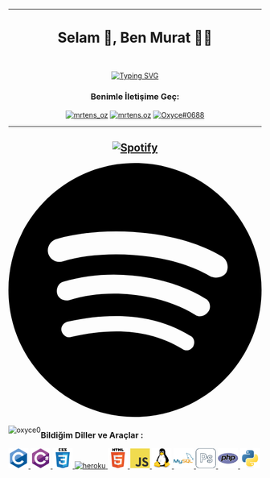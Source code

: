 
---
<h1 align="center">Selam 👋, Ben Murat 👨‍💻</h1>


&nbsp;<div align="center">
<a href="https://www.instagram.com/mrtens.oz"><img src="https://readme-typing-svg.demolab.com?font=Fira+Code&pause=1000&color=1F9A1A&center=true&vCenter=true&width=435&lines=Birlikte+bir+%C5%9Feyler+mi+yazsak+%3F;Geli%C5%9Ftirmemiz+gereken+%C5%9Feyler+var.;Beraber+ba%C5%9Farabiliriz..." alt="Typing SVG" /></a>

 
<h3 align="center">Benimle İletişime Geç:</h3>
<a href="https://twitter.com/mrtens_oz" target="blank"><img align="center" src="https://raw.githubusercontent.com/rahuldkjain/github-profile-readme-generator/master/src/images/icons/Social/twitter.svg" alt="mrtens_oz" height="30" width="40" /></a>
<a href="https://www.instagram.com/mrtens.oz/" target="blank"><img align="center" src="https://raw.githubusercontent.com/rahuldkjain/github-profile-readme-generator/master/src/images/icons/Social/instagram.svg" alt="mrtens.oz" height="30" width="40" /></a>
<a href="https://discordapp.com/users/584675230077681685" target="blank"><img align="center" src="https://raw.githubusercontent.com/rahuldkjain/github-profile-readme-generator/master/src/images/icons/Social/discord.svg" alt="Oxyce#0688" height="30" width="40" /></a>

---

[![Spotify](https://oxyce.vercel.app/api/spotify?background_color=0d1117&border_color=ffffff)](https://open.spotify.com/user/mi59wrppwmjtdaor3z2caekoc)
---
</div>
<a href="{{https://open.spotify.com/intl-tr/track/26riHKHPJxAkZPIhysiNnd?si=89ecb86087d94722}}" class="spotify-logo">
    <svg role="img" viewBox="0 0 24 24" xmlns="http://www.w3.org/2000/svg"><title>Spotify</title><path d="M12 0C5.4 0 0 5.4 0 12s5.4 12 12 12 12-5.4 12-12S18.66 0 12 0zm5.521 17.34c-.24.359-.66.48-1.021.24-2.82-1.74-6.36-2.101-10.561-1.141-.418.122-.779-.179-.899-.539-.12-.421.18-.78.54-.9 4.56-1.021 8.52-.6 11.64 1.32.42.18.479.659.301 1.02zm1.44-3.3c-.301.42-.841.6-1.262.3-3.239-1.98-8.159-2.58-11.939-1.38-.479.12-1.02-.12-1.14-.6-.12-.48.12-1.021.6-1.141C9.6 9.9 15 10.561 18.72 12.84c.361.181.54.78.241 1.2zm.12-3.36C15.24 8.4 8.82 8.16 5.16 9.301c-.6.179-1.2-.181-1.38-.721-.18-.601.18-1.2.72-1.381 4.26-1.26 11.28-1.02 15.721 1.621.539.3.719 1.02.419 1.56-.299.421-1.02.599-1.559.3z"/></svg>
</a>


<p><img align="left" src="https://github-readme-stats.vercel.app/api/top-langs?username=oxyce0&show_icons=true&locale=en&layout=compact" alt="oxyce0" /></p>



<h3 align="left">Bildiğim Diller ve Araçlar :</h3>
<p align="left"> <a href="https://www.cprogramming.com/" target="_blank" rel="noreferrer"> <img src="https://raw.githubusercontent.com/devicons/devicon/master/icons/c/c-original.svg" alt="c" width="40" height="40"/> </a> <a href="https://www.w3schools.com/cs/" target="_blank" rel="noreferrer"> <img src="https://raw.githubusercontent.com/devicons/devicon/master/icons/csharp/csharp-original.svg" alt="csharp" width="40" height="40"/> </a> <a href="https://www.w3schools.com/css/" target="_blank" rel="noreferrer"> <img src="https://raw.githubusercontent.com/devicons/devicon/master/icons/css3/css3-original-wordmark.svg" alt="css3" width="40" height="40"/> </a> <a href="https://heroku.com" target="_blank" rel="noreferrer"> <img src="https://www.vectorlogo.zone/logos/heroku/heroku-icon.svg" alt="heroku" width="40" height="40"/> </a> <a href="https://www.w3.org/html/" target="_blank" rel="noreferrer"> <img src="https://raw.githubusercontent.com/devicons/devicon/master/icons/html5/html5-original-wordmark.svg" alt="html5" width="40" height="40"/> </a> <a href="https://developer.mozilla.org/en-US/docs/Web/JavaScript" target="_blank" rel="noreferrer"> <img src="https://raw.githubusercontent.com/devicons/devicon/master/icons/javascript/javascript-original.svg" alt="javascript" width="40" height="40"/> </a> <a href="https://www.linux.org/" target="_blank" rel="noreferrer"> <img src="https://raw.githubusercontent.com/devicons/devicon/master/icons/linux/linux-original.svg" alt="linux" width="40" height="40"/> </a> <a href="https://www.mysql.com/" target="_blank" rel="noreferrer"> <img src="https://raw.githubusercontent.com/devicons/devicon/master/icons/mysql/mysql-original-wordmark.svg" alt="mysql" width="40" height="40"/> </a> <a href="https://www.photoshop.com/en" target="_blank" rel="noreferrer"> <img src="https://raw.githubusercontent.com/devicons/devicon/master/icons/photoshop/photoshop-line.svg" alt="photoshop" width="40" height="40"/> </a> <a href="https://www.php.net" target="_blank" rel="noreferrer"> <img src="https://raw.githubusercontent.com/devicons/devicon/master/icons/php/php-original.svg" alt="php" width="40" height="40"/> </a> <a href="https://www.python.org" target="_blank" rel="noreferrer"> <img src="https://raw.githubusercontent.com/devicons/devicon/master/icons/python/python-original.svg" alt="python" width="40" height="40"/> </a> </p>


